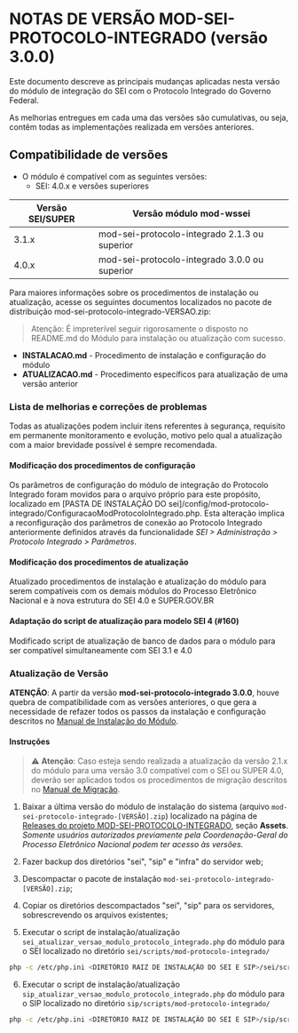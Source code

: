# NOTAS DE VERSÃO MOD-SEI-PROTOCOLO-INTEGRADO (versão 3.0.0)

Este documento descreve as principais mudanças aplicadas nesta versão do módulo de integração do SEI com o Protocolo Integrado do Governo Federal.

As melhorias entregues em cada uma das versões são cumulativas, ou seja, contêm todas as implementações realizada em versões anteriores.


## Compatibilidade de versões
* O módulo é compatível com as seguintes versões:
    * SEI: 4.0.x e versões superiores
    
| Versão SEI/SUPER | Versão módulo mod-wssei                       |
| ---              | ---                                           |
| 3.1.x            | mod-sei-protocolo-integrado 2.1.3 ou superior |
| 4.0.x            | mod-sei-protocolo-integrado 3.0.0 ou superior |

Para maiores informações sobre os procedimentos de instalação ou atualização, acesse os seguintes documentos localizados no pacote de distribuição mod-sei-protocolo-integrado-VERSAO.zip:
> Atenção: É impreterível seguir rigorosamente o disposto no README.md do Módulo para instalação ou atualização com sucesso.

* **INSTALACAO.md** - Procedimento de instalação e configuração do módulo
* **ATUALIZACAO.md** - Procedimento específicos para atualização de uma versão anterior

### Lista de melhorias e correções de problemas

Todas as atualizações podem incluir itens referentes à segurança, requisito em permanente monitoramento e evolução, motivo pelo qual a atualização com a maior brevidade possível é sempre recomendada.


#### Modificação dos procedimentos de configuração

Os parâmetros de configuração do módulo de integração do Protocolo Integrado foram movidos para o arquivo próprio para este propósito, localizado em [PASTA DE INSTALAÇÃO DO sei]/config/mod-protocolo-integrado/ConfiguracaoModProtocoloIntegrado.php. Esta alteração implica a reconfiguração dos parâmetros de conexão ao Protocolo Integrado anteriormente definidos através da funcionalidade *SEI > Administração > Protocolo Integrado > Parâmetros*. 


#### Modificação dos procedimentos de atualização

Atualizado procedimentos de instalação e atualização do módulo para serem compatíveis com os demais módulos do Processo Eletrônico Nacional e à nova estrutura do SEI 4.0 e SUPER.GOV.BR

#### Adaptação do script de atualização para modelo SEI 4 (#160)

Modificado script de atualização de banco de dados para o módulo para ser compatível simultaneamente com SEI 3.1 e 4.0


### Atualização de Versão

**ATENÇÂO**: A partir da versão **mod-sei-protocolo-integrado 3.0.0**, houve quebra de compatibilidade com as versões anteriores, o que gera a necessidade de refazer todos os passos da instalação e configuração descritos no [Manual de Instalação do Módulo](../INSTALACAO.md).   

#### Instruções

> :warning: **Atenção**: Caso esteja sendo realizada a atualização da versão 2.1.x do módulo para uma versão 3.0 compatível com o SEI ou SUPER 4.0, deverão ser aplicados todos os procedimentos de migração descritos no [Manual de Migração](https://github.com/spbgovbr/mod-sei-protocolo-integrado/blob/atualizacao_pi/docs/MIGRACAO.md). 

 

1. Baixar a última versão do módulo de instalação do sistema (arquivo `mod-sei-protocolo-integrado-[VERSÃO].zip`) localizado na página de [Releases do projeto MOD-SEI-PROTOCOLO-INTEGRADO](https://github.com/spbgovbr/mod-sei-protocolo-integrado/releases), seção **Assets**. _Somente usuários autorizados previamente pela Coordenação-Geral do Processo Eletrônico Nacional podem ter acesso às versões._

2. Fazer backup dos diretórios "sei", "sip" e "infra" do servidor web;

3. Descompactar o pacote de instalação `mod-sei-protocolo-integrado-[VERSÃO].zip`;

4. Copiar os diretórios descompactados "sei", "sip" para os servidores, sobrescrevendo os arquivos existentes;

5. Executar o script de instalação/atualização `sei_atualizar_versao_modulo_protocolo_integrado.php` do módulo para o SEI localizado no diretório `sei/scripts/mod-protocolo-integrado/`

```bash
php -c /etc/php.ini <DIRETÓRIO RAIZ DE INSTALAÇÃO DO SEI E SIP>/sei/scripts/mod-protocolo-integrado/sei_atualizar_versao_modulo_protocolo_integrado.php
```

6. Executar o script de instalação/atualização `sip_atualizar_versao_modulo_protocolo_integrado.php` do módulo para o SIP localizado no diretório `sip/scripts/mod-protocolo-integrado/`

```bash
php -c /etc/php.ini <DIRETÓRIO RAIZ DE INSTALAÇÃO DO SEI E SIP>/sip/scripts/mod-protocolo_integrado/sip_atualizar_versao_modulo_protocolo_integrado.php
```
